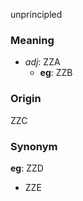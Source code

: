 unprincipled
### Meaning
+ _adj_: ZZA
    + __eg__: ZZB

### Origin

ZZC

### Synonym

__eg__: ZZD

+ ZZE


